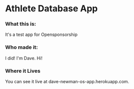 # Athlete Database App

### What this is:
It's a test app for Opensponsorship

### Who made it:
I did! I'm Dave. Hi!

### Where it Lives
You can see it live at dave-newman-os-app.herokuapp.com.